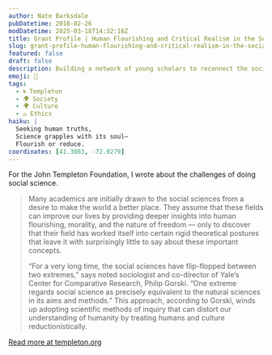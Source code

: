 ```yaml
---
author: Nate Barksdale
pubDatetime: 2018-02-26
modDatetime: 2025-03-18T14:32:16Z
title: Grant Profile | Human Flourishing and Critical Realism in the Social Sciences
slug: grant-profile-human-flourishing-and-critical-realism-in-the-social-sciences
featured: false
draft: false
description: Building a network of young scholars to reconnect the social sciences with the big questions of human life and happiness
emoji: 🌱
tags:
  - 🌀 Templeton
  - 🌍 Society
  - 🌍 Culture
  - ⚖️ Ethics
haiku: |
  Seeking human truths,  
  Science grapples with its soul—  
  Flourish or reduce.
coordinates: [41.3083, -72.9279]
---
```


For the John Templeton Foundation, I wrote about the challenges of doing social science.

> Many academics are initially drawn to the social sciences from a desire to make the world a better place. They assume that these fields can improve our lives by providing deeper insights into human flourishing, morality, and the nature of freedom — only to discover that their field has worked itself into certain rigid theoretical postures that leave it with surprisingly little to say about these important concepts.
>
> “For a very long time, the social sciences have flip-flopped between two extremes,” says noted sociologist and co-director of Yale’s Center for Comparative Research, Philip Gorski. “One extreme regards social science as precisely equivalent to the natural sciences in its aims and methods.” This approach, according to Gorski, winds up adopting scientific methods of inquiry that can distort our understanding of humanity by treating humans and culture reductionistically.

[Read more at templeton.org](https://www.templeton.org/grant/human-flourishing-and-critical-realism-in-the-social-sciences)
